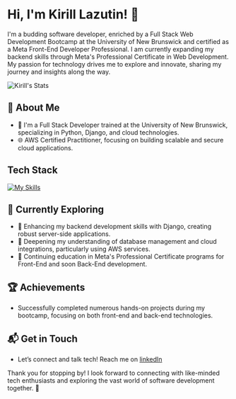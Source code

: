 # Hi, I'm Kirill Lazutin! 👋

I'm a budding software developer, enriched by a Full Stack Web Development Bootcamp at the University of New Brunswick and certified as a Meta Front-End Developer Professional. I am currently expanding my backend skills through Meta's Professional Certificate in Web Development. My passion for technology drives me to explore and innovate, sharing my journey and insights along the way.

![Kirill's Stats](https://github-readme-stats.vercel.app/api?username=Kirill777-web&theme=vue-dark&show_icons=true&hide_border=true&count_private=true)

## 🚀 About Me

- 🔭 I'm a Full Stack Developer trained at the University of New Brunswick, specializing in Python, Django, and cloud technologies.
- 🌐 AWS Certified Practitioner, focusing on building scalable and secure cloud applications.

## Tech Stack
[![My Skills](https://skillicons.dev/icons?i=django,py,mongodb,mysql,postgres,redis,docker,heroku,js,nodejs,express,react,html,css,figma,aws,git,github)](https://skillicons.dev)

## 🌱 Currently Exploring

- 🚀 Enhancing my backend development skills with Django, creating robust server-side applications.
- 💾 Deepening my understanding of database management and cloud integrations, particularly using AWS services.
- 📝 Continuing education in Meta's Professional Certificate programs for Front-End and soon Back-End development.

## 🏆 Achievements

- Successfully completed numerous hands-on projects during my bootcamp, focusing on both front-end and back-end technologies.

## 📬 Get in Touch

- Let’s connect and talk tech! Reach me on [linkedIn](https://www.linkedin.com/in/kirill-lazutin-9b18a115b/)

Thank you for stopping by! I look forward to connecting with like-minded tech enthusiasts and exploring the vast world of software development together. 🚀
